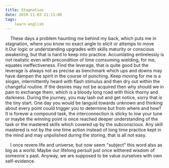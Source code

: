 ```yaml
---
title: Stagnation
date: 2019-11-03 21:11:00
tags:
    learn english
---
```

<p>&#xA0;&#xA0;&#xA0; These days a problem haunting me behind my back, which puts me in stagnation, where you know no exact angle to elicit or attemps to move it.Our logic or understanding upgrades with skills maturity or conscious awakening, but that is hard to keep into practice. Accumlating entirelessly is not realistic even&#xA0;with precondition of time comsuming wielding, for me, equates ineffectiveness. Find the leverage, that is quite good but the leverage is always not as precise as benchmark which ups and downs may have dampen the spirit in the course of punching. Keep moving for me is a slogan, intermittently heard with flash stimulus and then dry out within the changeful routine. If the desires&#xA0;may&#xA0;not be&#xA0;acquired then why should we in pain to exchange them, which is a bloody long road with thick thorny and darkness. During the journey, you may lash out and&#xA0;get notice, sorry that is the tiny start. One day you would be languid towards unknown and thinking about every&#xA0;point could trigger you to determine but from where and how? It is forever a compound task, the interconnection is sticky to low your tune or maybe the winning point is&#xA0;once reached&#xA0;deeper understanding of the task or the mastered skills which covered up by the subconscious. Any skill mastered is not by the one time action instead of long time practice kept in the mind and may unpolished during the storing, that is all not easy.</p><p>&#xA0;&#xA0;&#xA0; I once revere life and universe, but now seem &quot;subject&quot; this word also as big as a world. Maybe our lifelong persuit just once withered wisdom of someone`s past. Anyway, we are supposed to be value ourselves with own self-evidence.</p>